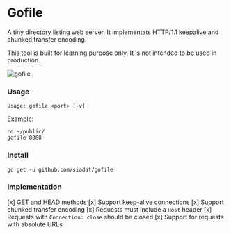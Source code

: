 # Gofile


A tiny directory listing web server.
It implementats HTTP/1.1 keepalive and chunked transfer encoding.

This tool is built for learning purpose only. It is not intended to be used in production.

![gofile](/../screenshots/screenshot-0.1.0.png?raw=true "gofile")

### Usage

    Usage: gofile <port> [-v]

Example:

    cd ~/public/
    gofile 8080

### Install

    go get -u github.com/siadat/gofile

### Implementation

[x] GET and HEAD methods
[x] Support keep-alive connections
[x] Support chunked transfer encoding
[x] Requests must include a `Host` header
[x] Requests with `Connection: close` should be closed
[x] Support for requests with absolute URLs
